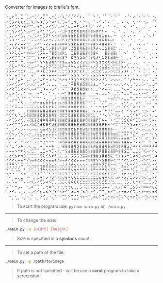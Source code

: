 Converter for images to braille's font.

⠑⣀⠖⢉⡀⣉⠈⣁⠔⢊⠊⡠⡉⠉⢄⠒⣁⠔⠱⡈⠊⡈⠊⠊⠆⠄⠈⠁⠑⠈⠄⠈⠁⠈⠂⠑⠉⠀⠐⠈⠂⠔⠈⠂⠑⠈⠂⠐⠄
⠔⢊⡡⠔⢆⢆⢊⣁⠱⡈⠦⠱⡈⡡⠑⠴⠊⢆⢉⠤⠊⣀⠲⡈⠂⠑⠠⡀⠉⠠⠊⠠⠁⠄⠈⠀⡀⠡⠀⢄⠀⢂⠐⠒⠐⡠⠀⠈⠁
⡡⠔⢊⡡⠑⡐⠶⠊⡉⢄⠲⡉⢄⠔⢊⡡⠔⠤⠒⣈⠦⠤⠒⢋⠤⠂⡃⠣⠁⠐⠊⠠⠀⠁⠀⢂⠄⠀⠢⡀⠐⠁⠄⠀⠠⠀⠠⠀⠂
⠊⣁⠱⠔⢊⡡⠑⠴⠊⣁⠴⠊⣁⣈⡡⠔⢄⢒⡡⡗⡹⡯⡫⣻⣿⣻⣿⡿⢗⣟⡋⡃⠒⠀⠐⠄⠈⠀⠄⠀⠐⠄⠀⠊⠀⢀⠁⢀⠂
⡡⠔⢆⢊⡡⠔⢆⢌⠦⠔⢊⡡⠔⢊⣁⠱⠱⡏⣾⢟⣻⣿⣯⣷⣟⣿⢿⡿⣽⢿⣻⡶⣿⡓⢂⠉⠀⠢⠁⠐⢁⠈⠀⡀⠐⠀⠑⠈⠀
⠔⢊⡈⡢⡐⣈⡡⠴⠊⢊⡡⠔⢊⡡⡐⣁⣿⣯⣷⣾⢗⢾⡾⣟⣽⡿⢿⣯⣿⢞⣫⣽⣻⣿⡛⠄⠀⡀⠁⠐⡀⠐⢀⡀⢁⠠⠂⡀⢀
⢊⡡⠱⠕⢤⠲⠖⢊⡡⠱⠔⢒⣄⢊⡡⡾⣿⡽⣱⡶⢉⣙⣻⣿⢿⣯⣷⣿⡻⡵⢄⣉⣪⣿⣾⡒⢀⡀⠀⠈⠁⢄⠠⠄⠀⡀⠀⡀⢀
⡡⠱⠕⢅⢌⠤⠒⠶⠥⠔⢊⡩⠥⠤⠙⣿⣻⣲⡿⣂⠀⣉⣯⡿⣽⣯⡿⣞⣿⠮⠀⠀⣿⡭⣾⣷⠈⠀⠢⠁⠀⠂⠀⠑⠀⠐⢀⠄⠠
⡡⠔⢊⡉⢉⣈⢊⡩⠉⣁⠱⡐⠖⢊⣡⣟⣾⣗⢽⡙⠀⡯⣙⣱⣵⠵⡑⣵⢫⣜⢃⠥⢝⣯⣾⣟⡂⢁⠀⡀⠄⠈⠠⠂⠐⢀⠠⠂⠐
⠊⢊⡩⠉⣀⣉⢄⢒⠶⠊⣁⠱⠑⡷⣾⣻⣹⣹⣹⠶⢶⡳⠵⠮⡪⣎⢮⠗⠓⣵⠽⡩⣪⣫⢺⣺⣼⡗⠂⡠⠄⠠⠄⠀⠐⢀⠂⡀⠐
⠤⡡⠕⢉⣀⣈⡡⠑⠴⠊⣁⢉⡮⢎⣊⣐⣲⢞⢎⣩⣍⣉⣑⣚⣫⡭⢭⠝⢎⣎⣪⡶⠾⠶⡱⣰⣴⠝⢊⡐⠐⢂⠐⢄⠠⡀⠄⠈⠠
⢊⢎⠉⣁⠴⠲⡡⠔⢒⠶⠉⢈⣗⢖⣊⣫⡱⣒⣲⡴⠞⢎⢎⢦⠳⡱⢖⢖⢗⢖⢗⣔⢞⢮⣊⣲⣚⡚⢊⢁⠔⠄⢄⢁⠰⡠⠦⠈⢂
⠌⠢⠖⠑⣈⠦⠑⣈⠊⡡⠑⣀⠖⠤⢡⠰⣀⠲⡠⢤⠰⠳⢫⠫⠶⢖⢷⠻⡫⡫⡡⠰⢂⠐⡠⡠⡠⡀⠒⠐⡠⠦⠤⠄⢄⢁⠐⣀⠒
⢊⡡⠔⢊⡡⠔⢊⡡⡠⡑⢉⡠⠖⢈⡀⣀⣀⠑⢀⣀⠑⠭⣿⢿⣾⣻⣿⣯⣰⣀⠒⠑⡠⠤⠄⢄⢄⢂⠔⢄⢁⠐⡠⡠⡡⠐⣀⣀⠒
⡡⠔⢕⢉⣁⢔⠴⠪⡠⠴⠉⢁⠱⠤⠠⡠⠊⠄⠡⠉⠁⡽⣞⣻⣿⣻⣶⢐⡀⣀⠑⠔⠤⠡⡀⣀⣀⠑⢄⠤⠉⠠⡠⠤⠄⢄⢅⢈⡠
⠕⢤⠔⢈⠄⢄⢁⠐⢆⢀⠒⠉⠄⠄⢁⠐⡀⢂⠒⡁⡿⣿⢿⣾⣷⣾⢀⣀⣀⠲⠄⠤⠤⠑⡠⡠⡡⠉⠤⠤⠉⠤⠤⠢⠒⢊⡀⢊⣀
⠐⣀⡠⠤⠡⡈⠉⠈⠄⢁⠉⠁⠐⡠⡀⡠⠊⠅⠟⣿⣽⡿⣻⣿⣷⣒⣀⣀⢂⠒⢄⢀⣀⠒⠶⠡⠑⠔⠤⠤⠉⠤⠉⠉⠈⡁⢉⠤⠡
⠤⠠⡠⠤⠁⠑⠔⠤⠥⠏⡏⡟⡷⡟⣏⡗⠗⢿⣮⡻⣺⣟⣾⣟⣻⡷⠄⢁⠐⡀⣀⢂⣀⠔⠦⠐⣀⠲⡡⡡⠔⢄⢊⡉⢄⠐⠒⣀⠒
⠡⡠⠦⠉⠉⠉⠈⡯⣿⣾⣿⣟⣿⣻⣷⣻⣽⢿⣿⢿⣯⣭⢿⣷⣿⣯⡓⠐⢄⢀⣀⠊⠤⠢⠖⢊⣀⡡⠑⠔⢄⢉⠤⠉⠄⢄⠒⣈⠄
⠔⢊⠊⢆⠑⣀⡡⣿⣟⣿⣿⣟⣿⣻⣿⢿⣟⢝⣟⣛⣟⣽⣷⣟⣿⣯⣻⣗⣃⢁⠑⠐⢄⠡⠑⠰⡡⠈⡀⣀⢊⠊⠦⠊⡨⡡⠰⡀⣀
⠤⠖⢉⡡⠔⢊⡈⠬⣻⣹⣝⢾⠷⢿⢽⠿⡯⣿⣷⣟⣿⣽⣷⣟⣿⡾⣻⣿⣿⡟⡋⠦⠤⠈⠆⢊⡉⢊⣊⢎⠮⠊⣉⡡⠴⠄⢊⠤⠄
⠡⠔⢊⡉⢉⡡⠴⠦⠪⢮⣍⢾⣯⠿⣋⣼⣯⡿⣿⣯⣿⢿⣷⣟⣾⣿⣽⣿⡿⣽⢿⣟⣗⠒⠑⠩⡉⣉⣁⣑⡱⠴⠖⢊⣄⢂⠔⢄⢂
⠉⢄⠤⠊⢂⠔⢂⠒⠔⠲⡂⣢⠶⠺⡱⣸⡪⢿⣯⡿⣿⣯⣷⣟⣿⣾⣿⣽⡿⣿⣿⣿⣻⣿⡗⠐⣀⣀⣁⣀⣉⢄⢊⠢⠖⠤⠦⠑⠔
⠉⠡⠑⠔⠡⠑⠔⠪⡡⠔⠶⠦⠖⢖⢖⢖⠲⡿⡿⣝⣿⡿⣷⣿⣝⣿⣾⣿⣿⣯⡽⣿⢿⣿⣿⣿⠦⠤⠒⣂⣈⠦⠉⡠⠖⢉⡈⢆⠱
⠊⡉⠉⡠⠒⠔⢈⡠⠔⢉⠩⠤⠩⠤⠤⠤⠑⢭⡿⣿⣾⡿⣾⡿⣿⣷⣿⣿⡿⣻⣝⣿⣾⣿⡿⣭⣟⢿⣿⣟⣂⠲⡁⣈⠦⠑⠴⠊⣁
⡠⠐⣀⠐⡠⠦⠠⡠⡀⣁⠉⠤⠉⠤⠤⠦⠐⡁⢼⣷⣿⣿⢿⣻⣟⣿⣝⣿⡽⣯⣿⣽⢿⣿⣽⢟⣿⡾⣿⣩⡑⠴⠔⢖⠴⠶⠵⠵⠵
⠤⠤⠤⠢⠒⠖⢅⢄⢊⡉⠉⣀⣉⠤⠲⡉⢄⢆⠒⢪⣴⣿⣯⣽⣷⣿⣻⣶⣷⣿⡿⣿⣿⣽⣿⡿⢾⢾⣪⣉⠉⣀⣈⡡⠱⡡⠔⠕⢄
⢄⢔⢊⡢⠖⠲⡑⣉⢉⢉⡉⢋⢅⢊⡣⠖⢋⡡⡁⡡⡁⡩⡩⣩⣙⣭⡵⢿⣻⣷⣱⡿⣾⣻⣍⢘⡱⢱⡠⠒⣁⠴⠪⡡⠔⠔⢊⣁⠴
⢎⢊⣊⡢⡒⣒⢉⡊⡶⠾⠮⠮⡪⡲⡶⠶⠷⠵⢖⢞⢎⢮⠮⠖⠶⠖⠭⠿⣿⣱⡑⣵⣿⣿⠖⢅⢉⡈⢊⡡⠔⢊⡡⠔⢊⢊⡡⠔⢆
⡩⡩⡩⡨⡠⠒⡀⢒⢔⠶⢖⣲⡶⠾⠮⠶⠵⢔⢖⢜⢬⠫⠵⠱⡱⡱⡑⢾⣯⠝⢍⢎⢦⠻⣉⡑⢀⠴⠤⠕⢉⡡⠔⢊⡉⡡⠕⢉⡡
⣉⣀⢂⠐⠒⡀⣁⠔⠡⢔⢴⠼⠩⠱⡕⢕⢝⢭⠭⢭⠭⠕⢝⢭⠭⠵⢕⢝⠭⠭⡩⡩⡱⡵⠵⡱⠄⢒⣉⢉⡈⡢⠶⠤⠒⠳⠔⢎⠩
⠈⠄⠀⣀⡀⣈⠉⠤⠈⡀⣉⠤⠂⡠⠰⡰⢒⢝⢍⢮⠮⢎⢎⣊⣒⣚⣊⣒⣚⣋⣍⢭⠵⢕⢝⢀⡤⠪⡡⡐⣊⡡⡡⡰⡢⡑⣈⡢⠖
⠠⠄⠡⠤⠈⠉⠄⠤⠲⡡⠔⢊⡡⠴⠪⡉⡀⣉⣍⢍⢮⠮⢎⢎⣊⣒⣚⣋⣍⢍⢎⣊⣋⣐⢑⡀⣀⡁⢈⡡⡈⢆⠒⢖⢊⣀⣉⡠⡑
⠡⠈⠂⠒⡠⠄⠈⢂⠴⠉⢉⠈⡀⢒⠶⠑⣈⠆⢂⢒⢒⢆⢀⡀⡡⠨⡩⡩⡩⡩⡩⡨⠤⠄⢁⠰⡠⡊⠮⠉⣈⡢⡡⠔⠲⠶⠔⢆⢌
⠁⠐⠊⠄⠠⡀⢄⠠⡠⠊⠊⢆⠤⠦⠑⣈⠦⠑⠴⠊⣁⠴⠤⠲⡈⠦⠑⠔⢊⡠⡉⠉⣀⠶⠊⣁⢔⠒⠶⠔⢎⠩⡠⡢⠖⠲⡢⠶⠪
⠀⠒⡀⢂⡀⠠⡠⠢⡈⠠⡀⠔⢊⡠⠐⢄⠱⠑⢉⡡⠕⢉⣈⡡⠲⠖⢊⣁⠴⠦⠕⢉⡠⡒⠶⠔⢎⠥⠑⢔⠲⠖⢍⠤⠒⡱⠔⠲⡒

>To start the program use:
`python main.py` or `./main.py`

---

>To change the size:
 ```bash
 ./main.py -s [width] [height]
 ```
>Size is specified in a **symbols** count.

---

>To set a path of the file:
```bash
./main.py -p /path/to/image
```

>If path is not specified - will be use a **scrot** program to take a screenshot'
